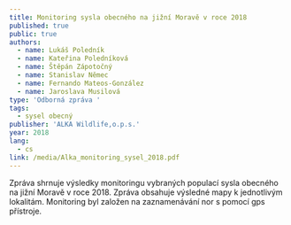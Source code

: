 ```yaml
---
title: Monitoring sysla obecného na jižní Moravě v roce 2018
published: true
public: true
authors:
  - name: Lukáš Poledník
  - name: Kateřina Poledníková
  - name: Štěpán Zápotočný
  - name: Stanislav Němec
  - name: Fernando Mateos-González
  - name: Jaroslava Musilová
type: 'Odborná zpráva '
tags:
  - sysel obecný
publisher: 'ALKA Wildlife,o.p.s.'
year: 2018
lang:
  - cs
link: /media/Alka_monitoring_sysel_2018.pdf
---
```

Zpráva shrnuje výsledky monitoringu vybraných populací sysla obecného na jižní Moravě v roce 2018. Zpráva obsahuje výsledné mapy k jednotlivým lokalitám. Monitoring byl založen na zaznamenávání nor s pomocí gps přístroje.
